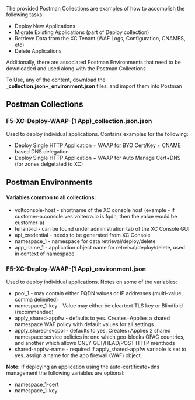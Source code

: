 The provided Postman Collections are examples of how to accomplish the following tasks:

* Deploy New Applications
* Migrate Existing Applications (part of Deploy collection)
* Retrieve Data from the XC Tenant (WAF Logs, Configuration, CNAMES, etc)
* Delete Applications

Additionally, there are associated Postman Environments that need to be downloaded and used along with the Postman Collections

To Use, any of the content, download the **_collection.json+_environment.json** files, and import them into Postman


## **Postman Collections**
### **F5-XC-Deploy-WAAP-(1 App)_collection.json.json**
Used to deploy individual applications.  Contains examples for the following:
  * Deploy Single HTTP Application + WAAP for BYO Cert/Key + CNAME based DNS delegation
  * Deploy Single HTTP Application + WAAP for Auto Manage Cert+DNS (for zones delgetated to XC)


## **Postman Environments**

#### Variables common to all collections:
  * voltconsole-host - shortname of the XC console host (example - if customer-a.console.ves.volterra.io is fqdn, then the value would be customer-a)
  * tenant-id - can be found under administration tab of the XC Console GUI
  * api_credential - needs to be generated from XC Console
  * namespace_1 - namespace for data retrieval/deploy/delete
  * app_name_1 - application object name for retreival/deploy/delete, used in context of namespace

### **F5-XC-Deploy-WAAP-(1 App)_environment.json** 
Used to deploy individual applications.  Notes on some of the variables:
  * pool_1 - may contain either FQDN values or IP addresses (multi-value, comma delimited)
  * namespace_1-key - Value may either be cleartext TLS key or Blindfold (recommended)
  * apply_shared-appfw - defaults to yes.  Creates+Applies a shared namespace WAF policy with default values for all settings
  * apply_shared-svcpol - defaults to yes.  Creates+Applies 2 shared namespace service policies in: one which geo-blocks OFAC countries, and another which allows ONLY GET/HEAD/POST HTTP menthods
  * shared-appfw-name - required if apply_shared-appfw variable is set to yes.  assign a name for the app firewall (WAF) object.

**Note:** If deploying an application using the auto-certificate+dns management the following variables are optional:
   * namespace_1-cert
   * namespace_1-key

